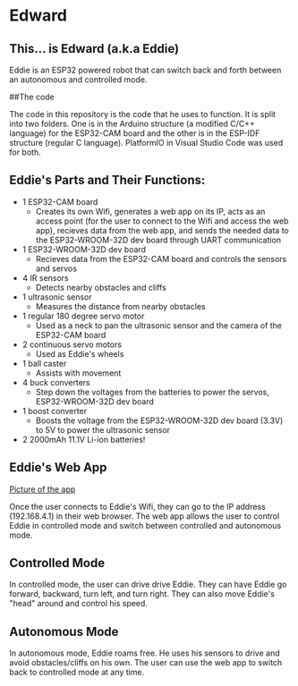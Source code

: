 # Edward

## This... is Edward (a.k.a Eddie)

Eddie is an ESP32 powered robot that can switch back and forth between an autonomous and controlled mode. 

##The code

The code in this repository is the code that he uses to function. It is split into two folders. One is in the Arduino structure (a modified C/C++ language) for the ESP32-CAM board and the other is in the ESP-IDF structure (regular C language). PlatformIO in Visual Studio Code was used for both.

## Eddie's Parts and Their Functions:

* 1 ESP32-CAM board
  * Creates its own Wifi, generates a web app on its IP, acts as an access point (for the user to connect to the Wifi and access the web app), recieves data from the web app, and sends the needed data to the ESP32-WROOM-32D dev board through UART communication
* 1 ESP32-WROOM-32D dev board
  * Recieves data from the ESP32-CAM board and controls the sensors and servos
* 4 IR sensors
  * Detects nearby obstacles and cliffs
* 1 ultrasonic sensor
  * Measures the distance from nearby obstacles
* 1 regular 180 degree servo motor
  * Used as a neck to pan the ultrasonic sensor and the camera of the ESP32-CAM board
* 2 continuous servo motors
  * Used as Eddie's wheels
* 1 ball caster
  * Assists with movement
* 4 buck converters
  * Step down the voltages from the batteries to power the servos, ESP32-WROOM-32D dev board
* 1 boost converter
  * Boosts the voltage from the ESP32-WROOM-32D dev board (3.3V) to 5V to power the ultrasonic sensor
* 2 2000mAh 11.1V Li-ion batteries!


## Eddie's Web App

[Picture of the app](https://user-images.githubusercontent.com/55719532/191055793-7356e9bd-6d7e-492b-b6b2-d5128efd728e.jpeg)

Once the user connects to Eddie's Wifi, they can go to the IP address (192.168.4.1) in their web browser. The web app allows the user to control Eddie in controlled mode and switch between controlled and autonomous mode.

## Controlled Mode

In controlled mode, the user can drive drive Eddie. They can have Eddie go forward, backward, turn left, and turn right. They can also move Eddie's "head" around and control his speed.

## Autonomous Mode

In autonomous mode, Eddie roams free. He uses his sensors to drive and avoid obstacles/cliffs on his own. The user can use the web app to switch back to controlled mode at any time.


